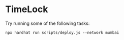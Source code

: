 # TimeLock

Try running some of the following tasks:

```shell
npx hardhat run scripts/deploy.js --network mumbai
```
